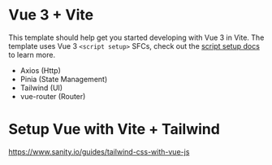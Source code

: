 # Vue 3 + Vite

This template should help get you started developing with Vue 3 in Vite. The template uses Vue 3 `<script setup>` SFCs, check out the [script setup docs](https://v3.vuejs.org/api/sfc-script-setup.html#sfc-script-setup) to learn more.

- Axios (Http)
- Pinia (State Management)
- Tailwind (UI)
- vue-router (Router)

# Setup Vue with Vite + Tailwind

https://www.sanity.io/guides/tailwind-css-with-vue-js
